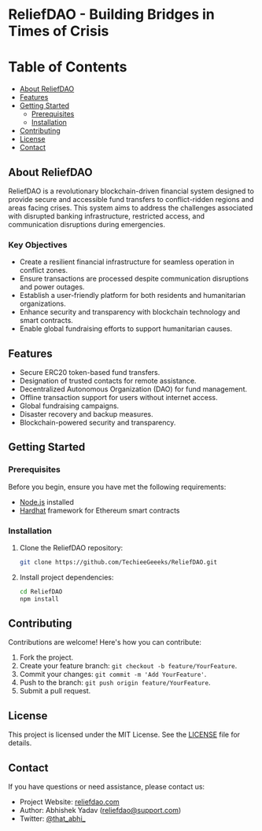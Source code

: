 


# ReliefDAO - Building Bridges in Times of Crisis


# Table of Contents

- [About ReliefDAO](#about-reliefdao)
- [Features](#features)
- [Getting Started](#getting-started)
  - [Prerequisites](#prerequisites)
  - [Installation](#installation)
- [Contributing](#contributing)
- [License](#license)
- [Contact](#contact)

## About ReliefDAO

ReliefDAO is a revolutionary blockchain-driven financial system designed to provide secure and accessible fund transfers to conflict-ridden regions and areas facing crises. This system aims to address the challenges associated with disrupted banking infrastructure, restricted access, and communication disruptions during emergencies.

### Key Objectives

- Create a resilient financial infrastructure for seamless operation in conflict zones.
- Ensure transactions are processed despite communication disruptions and power outages.
- Establish a user-friendly platform for both residents and humanitarian organizations.
- Enhance security and transparency with blockchain technology and smart contracts.
- Enable global fundraising efforts to support humanitarian causes.

## Features

- Secure ERC20 token-based fund transfers.
- Designation of trusted contacts for remote assistance.
- Decentralized Autonomous Organization (DAO) for fund management.
- Offline transaction support for users without internet access.
- Global fundraising campaigns.
- Disaster recovery and backup measures.
- Blockchain-powered security and transparency.

## Getting Started

### Prerequisites

Before you begin, ensure you have met the following requirements:

- [Node.js](https://nodejs.org/) installed
- [Hardhat](https://www.hardhat.org) framework for Ethereum smart contracts

### Installation

1. Clone the ReliefDAO repository:

   ```bash
   git clone https://github.com/TechieeGeeeks/ReliefDAO.git
   ```

2. Install project dependencies:

   ```bash
   cd ReliefDAO
   npm install
   ```

## Contributing

Contributions are welcome! Here's how you can contribute:

1. Fork the project.
2. Create your feature branch: `git checkout -b feature/YourFeature`.
3. Commit your changes: `git commit -m 'Add YourFeature'`.
4. Push to the branch: `git push origin feature/YourFeature`.
5. Submit a pull request.

## License

This project is licensed under the MIT License. See the [LICENSE](LICENSE) file for details.

## Contact

If you have questions or need assistance, please contact us:

- Project Website: [reliefdao.com](https://www.reliefdao.com)
- Author: Abhishek Yadav (reliefdao@support.com)
- Twitter: [@that_abhi_](https://twitter.com/that_abhi_)
```
